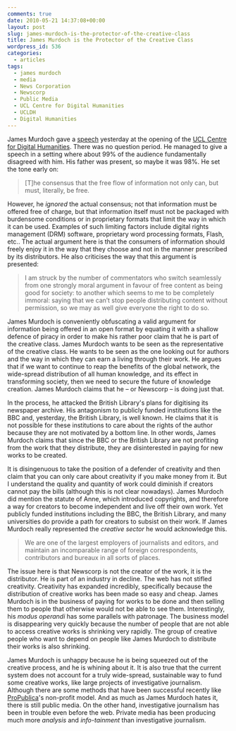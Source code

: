 ```yaml
---
comments: true
date: 2010-05-21 14:37:08+00:00
layout: post
slug: james-murdoch-is-the-protector-of-the-creative-class
title: James Murdoch is the Protector of the Creative Class
wordpress_id: 536
categories:
  - articles
tags:
  - james murdoch
  - media
  - News Corporation
  - Newscorp
  - Public Media
  - UCL Centre for Digital Humanities
  - UCLDH
  - Digital Humanities
---
```


James Murdoch gave a [speech](http://paidcontent.co.uk/article/419-james-murdoch-lecture-celebrating-copyrights-300th-birthday/) yesterday at the opening of the [UCL Centre for Digital Humanities](http://www.ucl.ac.uk/dh/). There was no question period. He managed to give a speech in a setting where about 99% of the audience fundamentally disagreed with him. His father was present, so maybe it was 98%. He set the tone early on:


>[T]he consensus that the free flow of information not only can, but must, literally, be free.


However, he _ignored_ the actual consensus; not that information must be offered free of charge, but that information itself must not be packaged with burdensome conditions or in proprietary formats that limit the way in which it can be used. Examples of such limiting factors include digital rights management (DRM) software, proprietary word processing formats, Flash, etc.. The actual argument here is that the consumers of information should freely enjoy it in the way that they choose and not in the manner prescribed by its distributors. He also criticises the way that this argument is presented:


>I am struck by the number of commentators who switch seamlessly from one strongly moral argument in favour of free content as being good for society: to another which seems to me to be completely immoral: saying that we can’t stop people distributing content without permission, so we may as well give everyone the right to do so.


James Murdoch is conveniently obfuscating a valid argument for information being offered in an open format by equating it with a shallow defence of piracy in order to make his rather poor claim that he is part of the creative class. James Murdoch wants to be seen as the representative of the creative class. He wants to be seen as the one looking out for authors and the way in which they can earn a living through their work. He argues that if we want to continue to reap the benefits of the global network, the wide-spread distribution of all human knowledge, and its effect in transforming society, then we need to secure the future of knowledge creation. James Murdoch claims that he – or Newscorp – is doing just that.

In the process, he attacked the British Library's plans for digitising its newspaper archive. His antagonism to publicly funded institutions like the BBC and, yesterday, the British Library, is well known. He claims that it is not possible for these institutions to care about the rights of the author because they are not motivated by a bottom line. In other words, James Murdoch claims that since the BBC or the British Library are not profiting from the work that they distribute, they are disinterested in paying for new works to be created.

It is disingenuous to take the position of a defender of creativity and then claim that you can only care about creativity if you make money from it. But I understand the quality and quantity of work could diminish if creators cannot pay the bills (although this is not clear nowadays). James Murdoch did mention the statute of Anne, which introduced copyrights, and therefore a way for creators to become independent and live off their own work. Yet publicly funded institutions including the BBC, the British Library, and many universities do provide a path for creators to subsist on their work. If James Murdoch really represented the _creative sector_ he would acknowledge this.


> We are one of the largest employers of journalists and editors, and maintain an incomparable range of foreign correspondents, contributors and bureaux in all sorts of places.


The issue here is that Newscorp is not the creator of the work, it is the distributor. He is part of an industry in decline. The web has not stifled creativity. Creativity has expanded incredibly, specifically because the distribution of creative works has been made so easy and cheap. James Murdoch is in the business of paying for works to be done and then selling them to people that otherwise would not be able to see them. Interestingly, his _modus operandi_ has some parallels with patronage. The business model is disappearing very quickly because the number of people that are not able to access creative works is shrinking very rapidly. The group of creative people who want to depend on people like James Murdoch to distribute their works is also shrinking.

James Murdoch is unhappy because he is being squeezed out of the creative process, and he is whining about it. It is also true that the current system does not account for a truly wide-spread, sustainable way to fund some creative works, like large projects of investigative journalism. Although there are some methods that have been successful recently like [ProPublica](http://www.propublica.org/)'s non-profit model. And as much as James Murdoch hates it, there is still public media. On the other hand, investigative journalism has been in trouble even before the web. Private media has been producing much more _analysis_ and _info-tainment_ than investigative journalism.
